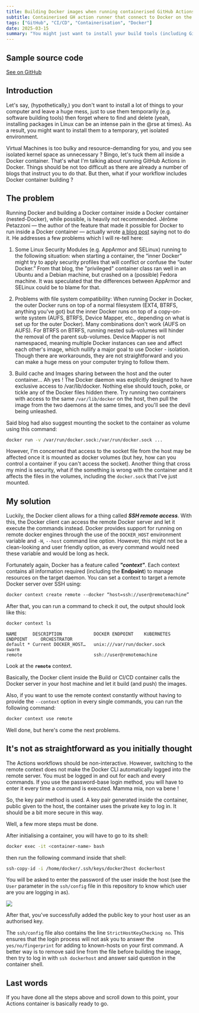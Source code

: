 ```yaml
---
title: Building Docker images when running containerised GitHub Actions
subtitle: Containerised GH action runner that connect to Docker on the host
tags: ["GitHub", "CI/CD", "Containerisation", "Docker"]
date: 2025-03-15
summary: "You might just want to install your build tools (including GitHub action self-hosting) in an isolated Docker container. But what if you also want to build a container using said container ?"
---
```


## Sample source code

[See on GitHub](https://github.com/kirazero17/gh-action-runner-containerised-docker)

## Introduction

Let's say, (hypothetically,) you don't want to install a lot of things to your computer and leave a huge mess, just to use them temporarily (e.g. software building tools) then forget where to find and delete (yeah, installing packages in Linux can be an intense pain in the @rse at times). As a result, you might want to install them to a temporary, yet isolated environment.

Virtual Machines is too bulky and resource-demanding for you, and you see isolated kernel space as unnecessary ? Bingo, let's tuck them all inside a Docker container. That's what I'm talking about running GitHub Actions in Docker. Things should be not too difficult as there are already a number of blogs that instruct you to do that. But then, what if your workflow includes Docker container building ?

## The problem

Running Docker and building a Docker container inside a Docker container (nested-Docker), while possible, is heavily not recommended. Jérôme Petazzoni — the author of the feature that made it possible for Docker to run inside a Docker container — actually wrote [a blog post](https://jpetazzo.github.io/2015/09/03/do-not-use-docker-in-docker-for-ci/) saying not to do it. He addresses a few problems which I will re-tell here:

1. Some Linux Security Modules (e.g. AppArmor and SELinux) running to the following situation: when starting a container, the “inner Docker” might try to apply security profiles that will conflict or confuse the “outer Docker.” From that blog, the "privileged" container class ran well in an Ubuntu and a Debian machine, but crashed on a (possible) Fedora machine. It was speculated that the differences between AppArmor and SELinux could be to blame for that.

1. Problems with file system compatibility: When running Docker in Docker, the outer Docker runs on top of a normal filesystem (EXT4, BTRFS, anything you've got) but the inner Docker runs on top of a copy-on-write system (AUFS, BTRFS, Device Mapper, etc., depending on what is set up for the outer Docker). Many combinations don't work (AUFS on AUFS). For BTRFS on BTRFS, running nested sub-volumes will hinder the removal of the parent sub-volumes. Device Mapper is not namespaced, meaning multiple Docker instances can see and affect each other's image, which nullify a major goal to use Docker - isolation. Though there are workarounds, they are not straightforward and you can make a huge mess on your computer trying to follow them.

1. Build cache and Images sharing between the host and the outer container... Ah yes ! The Docker daemon was explicitly designed to have exclusive access to /var/lib/docker. Nothing else should touch, poke, or tickle any of the Docker files hidden there. Try running two containers with access to the same `/var/lib/docker` on the host, then pull the image from the two daemons at the same times, and you'll see the devil being unleashed.

Said blog had also suggest mounting the socket to the container as volume using this command:

```bash
docker run -v /var/run/docker.sock:/var/run/docker.sock ...
```

However, I'm concerned that access to the socket file from the host may be affected once it is mounted as docker volumes (but hey, how can you control a container if you can't access the socket). Another thing that cross my mind is security, what if the something is wrong with the container and it affects the files in the volumes, including the `docker.sock` that I've just mounted.

## My solution

Luckily, the Docker client allows for a thing called **_SSH remote access_**. With this, the Docker client can access the remote Docker server and let it execute the commands instead. Docker provides support for running on remote docker engines through the use of the `DOCKER_HOST` environment variable and `-H`, `--host` command line option. However, this might not be a clean-looking and user friendly option, as every command would need these variable and would be long as heck.

Fortunately again, Docker has a feature called **_"context"_**. Each context contains all information required (including the **Endpoint**) to manage resources on the target daemon. You can set a context to target a remote Docker server over SSH using:

```bash
docker context create remote ‐‐docker “host=ssh://user@remotemachine”
```

After that, you can run a command to check it out, the output should look like this:

```bash
docker context ls
```
```
NAME      DESCRIPTION            DOCKER ENDPOINT    KUBERNETES ENDPOINT     ORCHESTRATOR
default * Current DOCKER_HOST…   unix:///var/run/docker.sock                swarm
remote                           ssh://user@remotemachine
```
Look at the **`remote`** context.

Basically, the Docker client inside the Build or CI/CD container calls the Docker server in your host machine and let it build (and push) the images.

Also, if you want to use the remote context constantly without having to provide the `--context` option in every single commands, you can run the following command:

```bash
docker context use remote
```

Well done, but here's come the next problems.

## It's not as straightforward as you initially thought

The Actions workflows should be non-interactive. However, switching to the remote context does not make the Docker CLI automatically logged into the remote server. You must be logged in and out for each and every commands. If you use the password-base login method, you will have to enter it every time a command is executed. Mamma mia, non va bene !

So, the key pair method is used. A key pair generated inside the container, public given to the host, the container uses the private key to log in. It should be a bit more secure in this way.

Well, a few more steps must be done.

After initialising a container, you will have to go to its shell:

```bash
docker exec -it <container-name> bash
```

then run the following command inside that shell:

```bash
ssh-copy-id -i /home/docker/.ssh/keys/docker2host dockerhost
```

You will be asked to enter the password of the user inside the host (see the `User` parameter in the `ssh/config` file in this repository to know which user are you are logging in as).

![](images/0001.png)

After that, you've successfully added the public key to your host user as an authorised key.

The `ssh/config` file also contains the line `StrictHostKeyChecking no`. This ensures that the login process will not ask you to answer the `yes/no/fingerprint` for adding to known-hosts on your first command. A better way is to remove said line from the file before building the image, then try to log in with `ssh dockerhost` and answer said question in the container shell.

## Last words

If you have done all the steps above and scroll down to this point, your Actions container is basically ready to go.